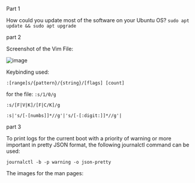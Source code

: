 Part 1

How could you update most of the software on your Ubuntu OS?
```sudo apt update && sudo apt upgrade```


part 2

Screenshot of the Vim File:

![image](https://user-images.githubusercontent.com/93286045/206561208-9c62f846-d553-4eab-8ac5-3a326eb4a809.png)

Keybinding used:

```:[range]s/{pattern}/{string}/[flags] [count]```

for the file:
```:s/1/0/g```

```:s/[F|V|K]/[F|C/K]/g```

```:s|'s/[-[numbs]]*//g'|'s/[-[:digit:]]*//g'|```

part 3

To print logs for the current boot with a priority of warning or more important in pretty JSON format, the following journalctl command can be used:

```journalctl -b -p warning -o json-pretty```

The images for the man pages:




